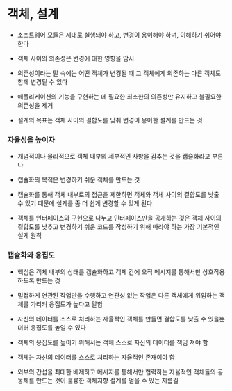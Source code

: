 # 객체, 설계

- 소프트웨어 모듈은 제대로 실행돼야 하고, 변경이 용이해야 하며, 이해하기 쉬어야 한다

- 객체 사이의 의존성은 변경에 대한 영향을 암시

- 의존성이라는 말 속에는 어떤 객체가 변경될 때 그 객체에게 의존하는 다른 객체도 함께 변경될 수 있다

- 애플리케이션의 기능을 구현하는 데 필요한 최소한의 의존성만 유지하고 불필요한 의존성을 제거

- 설계의 목표는 객체 사이의 결합도를 낮춰 변경이 용이한 설계를 만드는 것

### 자율성을 높이자

- 개념적이나 물리적으로 객체 내부의 세부적인 사항을 감추는 것을 캡슐화라고 부른다

- 캡슐화의 목적은 변경하기 쉬운 객체를 만드는 것

- 캡슐화를 통해 객체 내부로의 접근을 제한하면 객체와 객체 사이의 결합도를 낮출 수 있기 때문에 설게를 좀 더 쉽게 변경할 수 있게 된다

- 객체를 인터페이스와 구현으로 나누고 인터페이스만을 공개하는 것은 객체 사이의 결합도를 낮추고 변경하기 쉬운 코드를 작성하기 위해 따라야 하는 가장 기본적인 설게 원칙

### 캡슐화와 응집도

- 핵심은 객체 내부의 상태를 캡슐화하고 객체 간에 오직 메시지를 통해서만 상호작용하도록 만드는 것

- 밀접하게 연관된 작업만을 수행하고 연관성 없는 작업은 다른 객체에게 위임하는 객체를 가리켜 응집도가 높다고 말함

- 자신의 데이터를 스스로 처리하는 자율적인 객체를 만들면 결합도를 낮출 수 있을뿐더러 응집도를 높일 수 있다

- 객체의 응집도를 높이기 위해서는 객체 스스로 자신의 데이터를 책임 져야 함

- 객체는 자신의 데이터를 스스로 처리하는 자율적인 존재여야 함

- 외부의 간섭을 최대한 배제하고 메시지를 통해서만 협력하는 자율적인 객체들의 공동체를 만드는 것이 훌륭한 객체지향 설계를 얻을 수 있는 지름길


